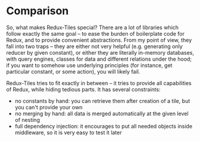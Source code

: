 # Comparison

So, what makes Redux-Tiles special? There are a lot of libraries which follow exactly the same goal – to ease the burden of boilerplate code for Redux, and to provide convenient abstractions. From my point of view, they fall into two traps – they are either not very helpful (e.g. generating only reducer by given constant), or either they are literally in-memory databases, with query engines, classes for data and different relations under the hood; if you want to somehow use underlying principles (for instance, get particular constant, or some action), you will likely fail.

Redux-Tiles tries to fit exactly in between – it tries to provide all capabilities of Redux, while hiding tedious parts. It has several constraints:
- no constants by hand: you can retrieve them after creation of a tile, but you can't provide your own
- no merging by hand: all data is merged automatically at the given level of nesting
- full dependency injection: it encourages to put all needed objects inside middleware, so it is very easy to test it later
